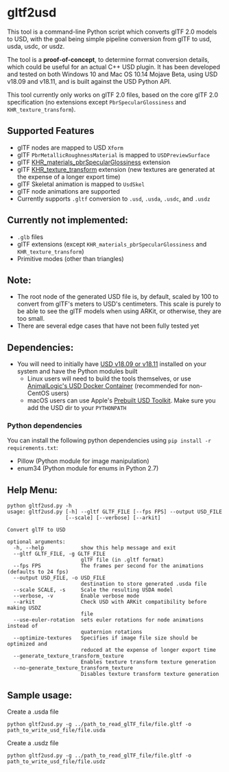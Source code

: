# gltf2usd

This tool is a command-line Python script which converts glTF 2.0 models to USD, with the goal being simple pipeline conversion from glTF to usd, usda, usdc, or usdz.  

The tool is a **proof-of-concept**, to determine format conversion details, which could be useful for an actual C++ USD plugin.  It has been developed and tested on both Windows 10 and Mac OS 10.14 Mojave Beta, using USD v18.09 and v18.11, and is built against the USD Python API.

This tool currently only works on glTF 2.0 files, based on the core glTF 2.0 specification (no extensions except `PbrSpecularGlossiness` and `KHR_texture_transform`).  

## Supported Features
- glTF nodes are mapped to USD `Xform`
- glTF `PbrMetallicRoughnessMaterial` is mapped to `USDPreviewSurface`
- glTF [KHR_materials_pbrSpecularGlossiness](https://github.com/KhronosGroup/glTF/tree/master/extensions/2.0/Khronos/KHR_materials_pbrSpecularGlossiness) extension
- glTF [KHR_texture_transform](https://github.com/KhronosGroup/glTF/tree/master/extensions/2.0/Khronos/KHR_texture_transform) extension (new textures are generated at the expense of a longer export time)
- glTF Skeletal animation is mapped to `UsdSkel`
- glTF node animations are supported
- Currently supports `.gltf` conversion to `.usd`, `.usda`, `.usdc`, and `.usdz`


## Currently not implemented:
- `.glb` files
- glTF extensions (except `KHR_materials_pbrSpecularGlossiness` and `KHR_texture_transform`)
- Primitive modes (other than triangles)

## Note:
- The root node of the generated USD file is, by default, scaled by 100 to convert from glTF's meters to USD's centimeters.  This scale is purely to be able to see the glTF models when using ARKit, or otherwise, they are too small.
- There are several edge cases that have not been fully tested yet

## Dependencies:

- You will need to initially have [USD v18.09 or v18.11](https://github.com/PixarAnimationStudios/USD) installed on your system
and have the Python modules built
    - Linux users will need to build the tools themselves, or use [AnimalLogic's USD Docker Container](https://github.com/AnimalLogic/docker-usd) (recommended for non-CentOS users)
    - macOS users can use Apple's [Prebuilt USD Toolkit](https://developer.apple.com/go/?id=python-usd-library). Make sure you add the USD dir to your `PYTHONPATH`

### Python dependencies
You can install the following python dependencies using `pip install -r requirements.txt`:

- Pillow (Python module for image manipulation)
- enum34 (Python module for enums in Python 2.7)


## Help Menu:
```Shell
python gltf2usd.py -h
usage: gltf2usd.py [-h] --gltf GLTF_FILE [--fps FPS] --output USD_FILE
                   [--scale] [--verbose] [--arkit]

Convert glTF to USD

optional arguments:
  -h, --help            show this help message and exit
  --gltf GLTF_FILE, -g GLTF_FILE
                        glTF file (in .gltf format)
  --fps FPS             The frames per second for the animations (defaults to 24 fps)
  --output USD_FILE, -o USD_FILE
                        destination to store generated .usda file
  --scale SCALE, -s     Scale the resulting USDA model
  --verbose, -v         Enable verbose mode
  --arkit               Check USD with ARKit compatibility before making USDZ
                        file
  --use-euler-rotation  sets euler rotations for node animations instead of
                        quaternion rotations
  --optimize-textures   Specifies if image file size should be optimized and
                        reduced at the expense of longer export time
  --generate_texture_transform_texture
                        Enables texture transform texture generation
  --no-generate_texture_transform_texture
                        Disables texture transform texture generation
```

## Sample usage:
Create a .usda file
```Shell
python gltf2usd.py -g ../path_to_read_glTF_file/file.gltf -o path_to_write_usd_file/file.usda
```

Create a .usdz file
```Shell
python gltf2usd.py -g ../path_to_read_glTF_file/file.gltf -o path_to_write_usd_file/file.usdz
```
